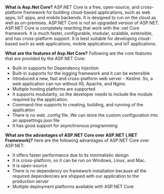 **What is Asp.Net Core?**
ASP.NET Core is a free, open-source, and cross-platform framework for building cloud-based applications, such as web apps, IoT apps, and mobile backends. It is designed to run on the cloud as well as on-premises.
ASP.NET Core is not an upgraded version of ASP.NET. ASP.NET Core is completely rewriting that work with the .net Core framework. It is much faster, configurable, modular, scalable, extensible, and has cross-platform support. It is best suitable for developing cloud-based such as web applications, mobile applications, and IoT applications.

**What are the features of Asp.Net Core?**
Following are the core features that are provided by the ASP.NET Core:
- Built-in supports for Dependency Injection
- Built-in supports for the logging framework and it can be extensible
- Introduced a new, fast and cross-platform web server - Kestrel. So, a web application can run without IIS, Apache, and Nginx.
- Multiple hosting platforms are supported
- It supports modularity, so the developer needs to include the module required by the application.
- Command-line supports to creating, building, and running of the application
- There is no web .config file. We can store the custom configuration into an appsettings.json file
- It has good support for asynchronous programming

**What are the advantages of ASP.NET Core over ASP.NET (.NET Framework)?**
here are the following advantages of ASP.NET Core over ASP.NET:
- It offers faster performance due to its minimalistic design
- It is cross-platform, so it can be run on Windows, Linux, and Mac.
- It is open-source
- There is no dependency on framework installation because all the required dependencies are shipped with our application to the production server
- Multiple deployment platforms available with ASP.NET Core

